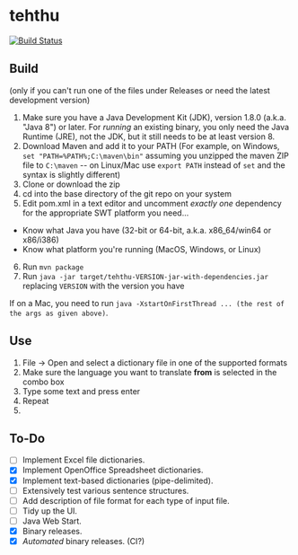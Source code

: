 # tehthu

[![Build Status](https://travis-ci.org/allquixotic/tehthu.svg?branch=master)](https://travis-ci.org/allquixotic/tehthu)

## Build

(only if you can't run one of the files under Releases or need the latest development version)

 1. Make sure you have a Java Development Kit (JDK), version 1.8.0 (a.k.a. "Java 8") or later. For *running* an existing binary, you only need the Java Runtime (JRE), not the JDK, but it still needs to be at least version 8.
 2. Download Maven and add it to your PATH (For example, on Windows, `set "PATH=%PATH%;C:\maven\bin"` assuming you unzipped the maven ZIP file to `C:\maven` -- on Linux/Mac use `export PATH` instead of `set` and the syntax is slightly different)
 3. Clone or download the zip
 4. cd into the base directory of the git repo on your system
 5. Edit pom.xml in a text editor and uncomment *exactly one* dependency for the appropriate SWT platform you need...
  - Know what Java you have (32-bit or 64-bit, a.k.a. x86_64/win64 or x86/i386)
  - Know what platform you're running (MacOS, Windows, or Linux)
 6. Run `mvn package`
 7. Run `java -jar target/tehthu-VERSION-jar-with-dependencies.jar` replacing `VERSION` with the version you have

If on a Mac, you need to run `java -XstartOnFirstThread ... (the rest of the args as given above)`.

## Use

 1. File -> Open and select a dictionary file in one of the supported formats
 2. Make sure the language you want to translate **from** is selected in the combo box
 3. Type some text and press enter
 4. Repeat
 5. 
 
## To-Do

- [ ] Implement Excel file dictionaries.
- [x] Implement OpenOffice Spreadsheet dictionaries.
- [x] Implement text-based dictionaries (pipe-delimited).
- [ ] Extensively test various sentence structures.
- [ ] Add description of file format for each type of input file.
- [ ] Tidy up the UI.
- [ ] Java Web Start.
- [x] Binary releases.
- [x] *Automated* binary releases. (CI?)
